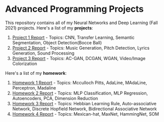 # Advanced Programming Projects
This repository contains all of my Neural Networks and Deep Learning (Fall 2021) projects. Here's a list of my **projects**:
1. [Project 1 Report](https://github.com/daniel-saeedi/Neural-Networks-Deep-Learning/blob/main/Project/Project1/Report.pdf) -  Topics: CNN, Transfer Learning, Semantic Segmentation, Object Detection(Bocce Ball)
2. [Project 2 Report](https://github.com/daniel-saeedi/Neural-Networks-Deep-Learning/blob/main/Project/Project2/Report.pdf) -  Topics: Music Generation, Pitch Detection, Lyrics Generation, Sound Processing
3. [Project 3 Report](https://github.com/daniel-saeedi/Neural-Networks-Deep-Learning/blob/main/Project/Project3/Report.pdf) -  Topics: AC-GAN, DCGAN, WGAN, Video/Image Colorization

Here's a list of my **homework**:
1. [Homework 1 Report](https://github.com/daniel-saeedi/Neural-Networks-Deep-Learning/blob/main/Project/Project1/Report.pdf) - Topics: Mcculloch Pitts, AdaLine,  MAdaLine, Perceptron, Madaline
2. [Homework 2 Report](https://github.com/daniel-saeedi/Neural-Networks-Deep-Learning/blob/main/Project/Project2/Report.pdf) - Topics: MLP Classification, MLP Regression, Autoencoders, PCA, Dimension Reduction
3. [Homework 3 Report](https://github.com/daniel-saeedi/Neural-Networks-Deep-Learning/blob/main/Project/Project3/Report.pdf) - Topics: Hebbian Learning Rule, Auto-associative Network, Discrete Hopfield Network, Bidirectional Associative Network
4. [Homework 4 Report](https://github.com/daniel-saeedi/Neural-Networks-Deep-Learning/blob/main/Project/Project3/Report.pdf) - Topics: Mexican-hat, MaxNet, HammingNet, SOM
